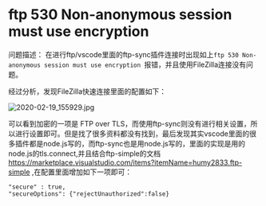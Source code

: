 # ftp 530 Non-anonymous session must use encryption   

问题描述： 在进行ftp/vscode里面的ftp-sync插件连接时出现如上`ftp 530 Non-anonymous session must use encryption `报错，并且使用FileZilla连接没有问题。   

经过分析，发现FileZilla快速连接里面的配置如下：  

![2020-02-19_155929.jpg](http://ww1.sinaimg.cn/large/005Dd0fOly1gc1rwhbhkxj309q08hgmz.jpg)  

可以看到加密的一项是 FTP over TLS，而使用ftp-sync则没有进行相关设置，所以进行设置即可。但是找了很多资料都没有找到，最后发现其实vscode里面的很多插件都是node.js写的，而ftp-sync也是用node.js写的，里面的实现是用的node.js的tls.connect,并且结合ftp-simple的文档 https://marketplace.visualstudio.com/items?itemName=humy2833.ftp-simple  ,在配置里面增加如下一项即可：  

```
"secure" : true,
"secureOptions": {"rejectUnauthorized":false}
```

